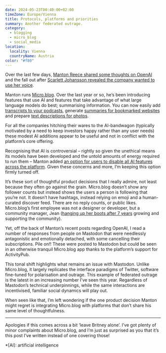 ```yaml
---
date: 2024-05-23T00:40:00+02:00
timeZone: Europe/Vienna
title: Protocols, platforms and priorities
summary: Another federated outrage.
category:
  - blogging
  - micro_blog
  - social_media
location:
  locality: Vienna
  countryName: Austria
color: "#f80"
---
```


Over the last few days, [Manton Reece shared some thoughts on OpenAI][1] and the fall out after [Scarlett Johansson revealed the company wanted to use her voice][2].

Manton runs [Micro.blog][3]. Over the last year or so, he’s been introducing features that use AI and features that take advantage of what large language models do best; summarising information. You can now easily add [transcripts to your podcasts][4], generate [summaries for bookmarked websites][5] and prepare [text descriptions for photos][6].

For all the companies hitching their wares to the AI-bandwagon (typically motivated by a need to keep investors happy rather than any user needs) these modest AI additions appear to be useful and not in conflict with the platform’s core offering.

Recognising that AI is controversial – rightly so given the unethical means its models have been developed and the untold amounts of energy required to run them – Manton added [an option for users to disable all AI features across the platform][7]. Given these concerns and more, I’m keeping this option firmly turned off.

It’s these sort of thoughtful product decisions that I really admire, not least because they often go against the grain. Micro.blog doesn’t show any follower counts but instead shows the users a person is following that you’re not. It doesn’t have hashtags, instead relying on emoji and a human-curated discover feed. There are no reply counts, or public likes. Micro.blog’s first employee was not a designer or developer, but a community manager, Jean ([hanging up her boots after 7 years][8] growing and supporting the community).

Yet, off the back of Manton’s recent posts regarding OpenAI, I read a number of responses from people on Mastodon that were needlessly antagonistic and emotionally detached, with some cancelling their subscriptions. Pile on!! These were posted to Mastodon but could be seen in an otherwise tranquil Micro.blog app thanks to the platform’s support for ActivityPub.

This tonal shift highlights what remains an issue with Mastodon. Unlike Micro.blog, it largely replicates the interface paradigms of Twitter, software fine-tuned for polarisation and outrage. This example of federated outrage is the latest in an increasing number I’ve seen this year. Regardless of Mastodon’s technical underpinnings, while the same interactions are incentivised, familiar social dynamics will play out.

When seen like that, I’m left wondering if the one product decision Manton might regret is integrating Micro.blog with platforms that don’t share his same level of thoughtfulness.

---

Apologies if this comes across a bit ‘leave Britney alone’. I’ve got plenty of minor complaints about Micro.blog, and I’m just as surprised as you that it’s this post I’ve written instead of one covering those!

[1]: https://www.manton.org/2024/05/22/yesterdays-ai-thoughts.html
[2]: https://www.theguardian.com/technology/article/2024/may/20/chatgpt-scarlett-johansson-voice
[3]: https://micro.blog
[4]: https://www.manton.org/2023/03/30/introducing-microblog-podcast.html
[5]: https://www.manton.org/2024/02/05/bookmark-improvements-for.html
[6]: https://www.youtube.com/watch?v=xapxxwuEjno
[7]: https://www.manton.org/2024/04/16/new-ai-global.html
[8]: https://micro.welltempered.net/2024/05/08/changes.html

*[AI]: artificial intelligence
